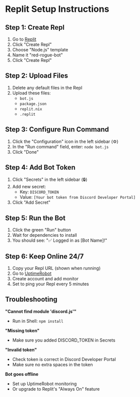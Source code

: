 # Replit Setup Instructions

## Step 1: Create Repl
1. Go to [Replit](https://replit.com)
2. Click "Create Repl"
3. Choose "Node.js" template
4. Name it "red-rogue-bot"
5. Click "Create Repl"

## Step 2: Upload Files
1. Delete any default files in the Repl
2. Upload these files:
   - `bot.js`
   - `package.json`
   - `replit.nix`
   - `.replit`

## Step 3: Configure Run Command
1. Click the "Configuration" icon in the left sidebar (⚙️)
2. In the "Run command" field, enter: `node bot.js`
3. Click "Done"

## Step 4: Add Bot Token
1. Click "Secrets" in the left sidebar (🔒)
2. Add new secret:
   - Key: `DISCORD_TOKEN`
   - Value: `[Your bot token from Discord Developer Portal]`
3. Click "Add Secret"

## Step 5: Run the Bot
1. Click the green "Run" button
2. Wait for dependencies to install
3. You should see: "✅ Logged in as [Bot Name]!"

## Step 6: Keep Online 24/7
1. Copy your Repl URL (shown when running)
2. Go to [UptimeRobot](https://uptimerobot.com)
3. Create account and add monitor
4. Set to ping your Repl every 5 minutes

## Troubleshooting

**"Cannot find module 'discord.js'"**
- Run in Shell: `npm install`

**"Missing token"**
- Make sure you added DISCORD_TOKEN in Secrets

**"Invalid token"**
- Check token is correct in Discord Developer Portal
- Make sure no extra spaces in the token

**Bot goes offline**
- Set up UptimeRobot monitoring
- Or upgrade to Replit's "Always On" feature